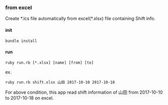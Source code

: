 ### from excel
Create \*.ics file automatically from excel(\*.xlsx) file containing Shift info.

#### init
```
bundle install
```

#### run
```
ruby run.rb [*.xlsx] [name] [from] [to]
```

ex.
```
ruby run.rb shift.xlsx 山田 2017-10-10 2017-10-18
```
For above condition, this app read shift information of 山田 from 2017-10-10 to 2017-10-18 on excel.
